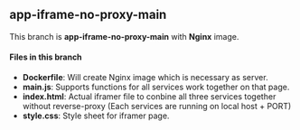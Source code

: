 ## app-iframe-no-proxy-main
  This branch is **app-iframe-no-proxy-main** with **Nginx** image.

#### Files in this branch 
  - **Dockerfile**: Will create Nginx image which is necessary as server.
  - **main.js**: Supports functions for all services work together on that page. 
  - **index.html**: Actual iframer file to conbine all three services together without reverse-proxy (Each services are running on local host + PORT)
  - **style.css**: Style sheet for iframer page. 